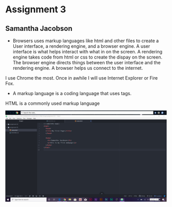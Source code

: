 # Assignment 3
## Samantha Jacobson

- Browsers uses markup languages like html and other files to create a User interface, a rendering engine, and a browser engine. A user interface is what helps interact with what in on the screen. A rendering engine takes code from html or css to create the dispay on the screen. The browser engine directs things between the user interface and the rendering engine. A browser helps us connect to the internet.

I use Chrome the most. Once in awhile I will use Internet Explorer or Fire Fox.

- A markup language is a coding language that uses tags.

HTML is a commonly used markup language

![My Screenshot](./images/screenshot-3-hw-3.jpg)
